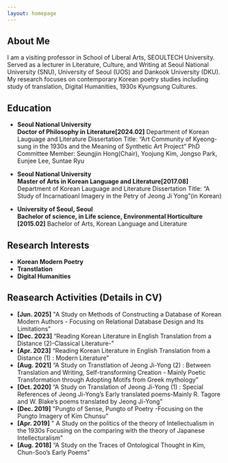 ```yaml
---
layout: homepage
---
```


## About Me
I am a visiting professor in School of Liberal Arts, SEOULTECH University.
Served as a lecturer in Literature, Culture, and Writing at Seoul National University (SNU), University of Seoul (UOS) and Dankook University (DKU).
My research focuses on contemporary Korean poetry studies including study of translation, Digital Humanities, 1930s Kyungsung Cultures. 

## Education 
- **Seoul National University**  
  **Doctor of Philosophy in Literature[2024.02]** 
    Department of Korean Lauguage and Literature
Dissertation Title: “Art Community of Kyeong-sung in the 1930s and the Meaning of Synthetic Art Project”
PhD Committee Member: Seungjin Hong(Chair), Yoojung Kim, Jongso Park, Eunjee Lee, Suntae Ryu 

- **Seoul National University**  
  **Master of Arts in Korean Language and Literature[2017.08]**
   Department of Korean Lauguage and Literature
Dissertation Title: “A Study of Incarnatioanl Imagery in the Petry of Jeong Ji Yong”(in Korean)

- **University of Seoul, Seoul**  
  **Bachelor of science, in Life science, Environmental Horticulture [2015.02]**
   Bachelor of Arts, Korean Language and Literature 


## Research Interests

- **Korean Modern Poetry**
- **Transtlation**
- **Digital Humanities** 

## Reasearch Activities (Details in CV)
- **[Jun. 2025]** "A Study on Methods of Constructing a Database of Korean Modern Authors - Focusing on Relational Database Design and Its Limitations"
- **[Dec. 2023]** “Reading Korean Literature in English Translation from a Distance (2)-Classical Literature-”
- **[Apr. 2023]** “Reading Korean Literature in English Translation from a Distance (1) : Modern Literature”
- **[Aug. 2021]** “A Study on Transtlation of Jeong Ji-Yong (2) : Between Translation and Writing, Self-transforming Creation - Mainly Poetic Transformation through Adopting Motifs from Greek mythology”
- **[Oct. 2020]** “A Study on Translation of Jeong Ji-Yong (1) : Special References of Jeong Ji-Yong’s Early translated poems-Mainly R. Tagore and W. Blake’s poems translated by Jeong Ji-Yong”
- **[Dec. 2019]** "Pungto of Sense, Pungto of Poetry -Focusing on the Pungto Imagery of Kim Chunsu"
- **[Apr. 2019]** " A Study on the politics of the theory of Intellectualism in the 1930s Focusing on the comparing with the theory of Japanese Intellecturalism"
- **[Aug. 2018]** “A Study on the Traces of Ontological Thought in Kim, Chun-Soo’s Early Poems”

